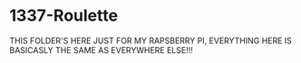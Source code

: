 # 1337-Roulette
THIS FOLDER'S HERE JUST FOR MY RAPSBERRY PI, EVERYTHING HERE IS BASICASLY THE SAME AS EVERYWHERE ELSE!!!
